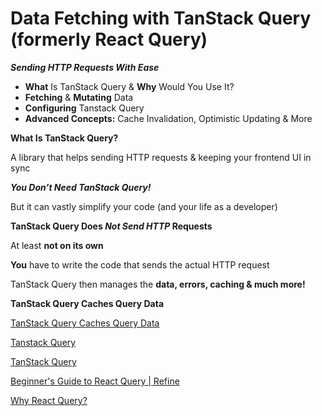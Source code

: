 # Data Fetching with TanStack Query (formerly React Query)
***Sending HTTP Requests With Ease***

- **What** Is TanStack Query & **Why** Would You Use It?
- **Fetching** & **Mutating** Data
- **Configuring** Tanstack Query
- **Advanced Concepts:** Cache Invalidation, Optimistic Updating & More

**What Is TanStack Query?**

A library that helps sending HTTP requests & keeping your frontend UI in sync

***You Don’t Need TanStack Query!***

But it can vastly simplify your code (and your life as a developer)

**TanStack Query Does *Not Send HTTP* Requests**

At least **not on its own**

**You** have to write the code that sends the actual HTTP request

TanStack Query then manages the **data, errors, caching & much more!**

**TanStack Query Caches Query Data**

[TanStack Query Caches Query Data](https://www.canva.com/design/DAGVF6x24so/H78_S9zc1tjUJgQ__E1v7A/view?utm_content=DAGVF6x24so&utm_campaign=designshare&utm_medium=link&utm_source=editor)

[Tanstack Query](https://www.canva.com/design/DAGVE9SyNnk/vDhUVAPPsvmT8aibLtVG8w/view?utm_content=DAGVE9SyNnk&utm_campaign=designshare&utm_medium=link&utm_source=editor)

[TanStack Query](https://tanstack.com/query/latest)

[Beginner's Guide to React Query | Refine](https://refine.dev/blog/react-query-guide/#prerequisite)

[Why React Query?](https://ui.dev/why-react-query)
